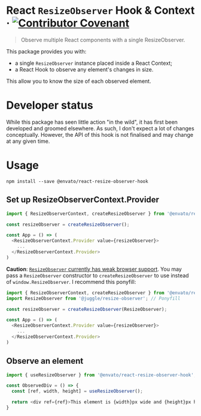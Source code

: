 # React `ResizeObserver` Hook &amp; Context &middot; [![Contributor Covenant](https://img.shields.io/badge/Contributor%20Covenant-v2.0%20adopted-ff69b4.svg)](CODE-OF-CONDUCT.md)

> Observe multiple React components with a single ResizeObserver.

This package provides you with:

* a single `ResizeObserver` instance placed inside a React Context;
* a React Hook to observe any element's changes in size.

This allow you to know the size of each observed element.

# Developer status

While this package has seen little action "in the wild", it has first been developed and groomed elsewhere. As such, I don't expect a lot of changes conceptually. However, the API of this hook is not finalised and may change at any given time.

# Usage

```console
npm install --save @envato/react-resize-observer-hook
```

## Set up ResizeObserverContext.Provider

```javascript
import { ResizeObserverContext, createResizeObserver } from '@envato/react-resize-observer-hook';

const resizeObserver = createResizeObserver();

const App = () => (
  <ResizeObserverContext.Provider value={resizeObserver}>
    ...
  </ResizeObserverContext.Provider>
)
```
**Caution**: [`ResizeObserver` currently has weak browser support](https://caniuse.com/#feat=mdn-api_resizeobserver_resizeobserver). You may pass a `ResizeObserver` constructor to `createResizeObserver` to use instead of `window.ResizeObserver`. I recommend this ponyfill:

```javascript
import { ResizeObserverContext, createResizeObserver } from '@envato/react-resize-observer-hook';
import ResizeObserver from '@juggle/resize-observer'; // Ponyfill

const resizeObserver = createResizeObserver(ResizeObserver);

const App = () => (
  <ResizeObserverContext.Provider value={resizeObserver}>
    ...
  </ResizeObserverContext.Provider>
)
```

## Observe an element

```javascript
import { useResizeObserver } from '@envato/react-resize-observer-hook';

const ObservedDiv = () => {
  const [ref, width, height] = useResizeObserver();

  return <div ref={ref}>This element is {width}px wide and {height}px high.</div>
}
```
